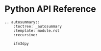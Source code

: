 Python API Reference
====================

```{eval-rst}
.. autosummary::
    :toctree: _autosummary
    :template: module.rst
    :recursive:

    ifm3dpy

```